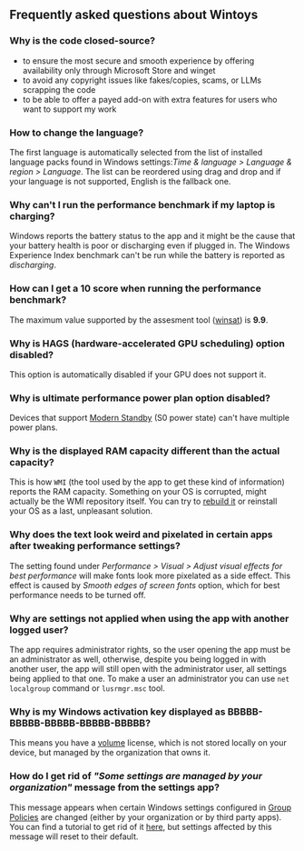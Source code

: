 ## Frequently asked questions about Wintoys

### Why is the code closed-source?

 - to ensure the most secure and smooth experience by offering availability only through Microsoft Store and winget
 - to avoid any copyright issues like fakes/copies, scams, or LLMs scrapping the code
 - to be able to offer a payed add-on with extra features for users who want to support my work

### How to change the language?

The first language is automatically selected from the list of installed language packs found in Windows settings:_Time & language > Language & region > Language_.
The list can be reordered using drag and drop and if your language is not supported, English is the fallback one.

### Why can't I run the performance benchmark if my laptop is charging?

Windows reports the battery status to the app and it might be the cause that your battery health is poor or discharging even if plugged in. The Windows Experience Index benchmark can't be run while the battery is reported as _discharging_.

### How can I get a 10 score when running the performance benchmark?

The maximum value supported by the assesment tool ([winsat](https://en.wikipedia.org/wiki/Windows_System_Assessment_Tool)) is **9.9**.

### Why is HAGS (hardware-accelerated GPU scheduling) option disabled?

This option is automatically disabled if your GPU does not support it.

### Why is ultimate performance power plan option disabled?

Devices that support [Modern Standby](https://learn.microsoft.com/en-us/windows/win32/power/system-power-states#sleep-state-modern-standby) (S0 power state) can't have multiple power plans.

### Why is the displayed RAM capacity different than the actual capacity?

This is how `WMI` (the tool used by the app to get these kind of information) reports the RAM capacity. Something on your OS is corrupted, might actually be the WMI repository itself. You can try to [rebuild it](https://techcommunity.microsoft.com/t5/ask-the-performance-team/wmi-rebuilding-the-wmi-repository/ba-p/373846) or reinstall your OS as a last, unpleasant solution.

### Why does the text look weird and pixelated in certain apps after tweaking performance settings?

The setting found under _Performance > Visual > Adjust visual effects for best performance_ will make fonts look more pixelated as a side effect. This effect is caused by _Smooth edges of screen fonts_ option, which for best performance needs to be turned off.

### Why are settings not applied when using the app with another logged user?

The app requires administrator rights, so the user opening the app must be an administrator as well, otherwise, despite you being logged in with another user, the app will still open with the administrator user, all settings being applied to that one.
To make a user an administrator you can use `net localgroup` command or `lusrmgr.msc` tool.

### Why is my Windows activation key displayed as BBBBB-BBBBB-BBBBB-BBBBB-BBBBB?

This means you have a [volume](https://learn.microsoft.com/en-us/licensing/products-keys-faq#what-is-volume-activation) license, which is not stored locally on your device, but managed by the organization that owns it.

### How do I get rid of _"Some settings are managed by your organization"_ message from the settings app?

This message appears when certain Windows settings configured in [Group Policies](https://learn.microsoft.com/en-us/previous-versions/windows/it-pro/windows-server-2012-r2-and-2012/hh831791(v=ws.11)) are changed (either by your organization or by third party apps). You can find a tutorial to get rid of it [here](https://answers.microsoft.com/en-us/windows/forum/windows_10-other_settings/some-of-these-settings-are-hidden-or-managed-by/0f43eb7c-b01b-4615-8cf7-db047ac044aa), but settings affected by this message will reset to their default.

